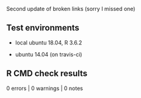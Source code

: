 Second update of broken links (sorry I missed one)

## Test environments
* local ubuntu 18.04, R 3.6.2

* ubuntu 14.04 (on travis-ci)

## R CMD check results

0 errors | 0 warnings | 0 notes
